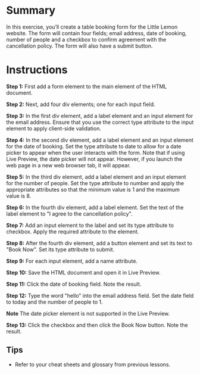 # Summary

In this exercise, you’ll create a table booking form for the Little Lemon website. The form will contain four fields; email address, date of booking, number of people and a checkbox to confirm agreement with the cancellation policy. The form will also have a submit button.

# Instructions

**Step 1:** First add a form element to the main element of the HTML document.

**Step 2:** Next, add four div elements; one for each input field.

**Step 3:** In the first div element, add a label element and an input element for the email address.
Ensure that you use the correct type attribute to the input element to apply client-side validation.

**Step 4:** In the second div element, add a label element and an input element for the date of booking.
Set the type attribute to date to allow for a date picker to appear when the user interacts with the form.
Note that if using Live Preview, the date picker will not appear.
However, if you launch the web page in a new web browser tab, it will appear.

**Step 5:** In the third div element, add a label element and an input element for the number of people.
Set the type attribute to number and apply the appropriate attributes so that the minimum value is 1 and the maximum value is 8.

**Step 6:** In the fourth div element, add a label element.
Set the text of the label element to "I agree to the cancellation policy".

**Step 7:** Add an input element to the label and set its type attribute to checkbox.
Apply the required attribute to the element.

**Step 8:** After the fourth div element, add a button element and set its text to "Book Now".
Set its type attribute to submit.

**Step 9:** For each input element, add a name attribute.

**Step 10:** Save the HTML document and open it in Live Preview.

**Step 11:** Click the date of booking field. Note the result.

**Step 12:** Type the word "hello" into the email address field. Set the date field to today and the number of people to 1.

**Note** The date picker element is not supported in the Live Preview.

**Step 13:** Click the checkbox and then click the Book Now button. Note the result.

## Tips

-   Refer to your cheat sheets and glossary from previous lessons.
